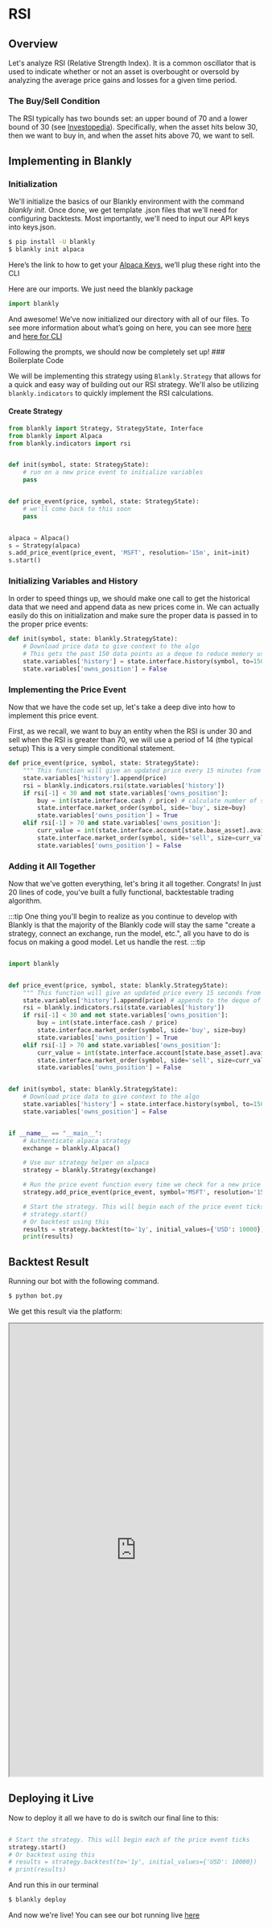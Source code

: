 # RSI
## Overview

Let's analyze RSI (Relative Strength Index). It is a common oscillator that is used to indicate whether or not an asset is overbought or oversold by analyzing the average price gains and losses for a given time period. 

### The Buy/Sell Condition

The RSI typically has two bounds set: an upper bound of 70 and a lower bound of 30 (see [Investopedia](https://www.investopedia.com/terms/r/rsi.asp)). Specifically, when the asset hits below 30, then we want to buy in, and when the asset hits above 70, we want to sell. 

## Implementing in Blankly

### Initialization

We'll initialize the basics of our Blankly environment with the command *blankly init*. Once done, we get template .json files that we'll need for configuring backtests. Most importantly, we'll need to input our API keys into keys.json.

```bash
$ pip install -U blankly
$ blankly init alpaca
```

Here’s the link to how to get your [Alpaca Keys](https://www.youtube.com/watch?v=0TO-OF-70Ok&t=1s), we’ll plug these right into the CLI
 
Here are our imports. We just need the blankly package
  
```python
import blankly
```

And awesome! We’ve now initialized our directory with all of our files. To see more information about what’s going on here, you can see more [here](https://docs.blankly.finance/getting-started/your-first-algorithm#setting-up-your-environment-with-blankly) and [here for CLI](https://docs.blankly.finance/getting-started/tutorial)

Following the prompts, we should now be completely set up! ### Boilerplate Code

We will be implementing this strategy using `Blankly.Strategy` that allows for a quick and easy way of building out our RSI strategy. We'll also be utilizing `blankly.indicators` to quickly implement the RSI calculations. 

#### Create Strategy

```python
from blankly import Strategy, StrategyState, Interface
from blankly import Alpaca
from blankly.indicators import rsi


def init(symbol, state: StrategyState):
    # run on a new price event to initialize variables
    pass


def price_event(price, symbol, state: StrategyState):
    # we'll come back to this soon
    pass


alpaca = Alpaca()
s = Strategy(alpaca)
s.add_price_event(price_event, 'MSFT', resolution='15m', init=init)
s.start()
```

### Initializing Variables and History

In order to speed things up, we should make one call to get the historical data that we need and append data as new prices come in. 
We can actually easily do this on initialization and make sure the proper data is passed in to the proper price events:

```python
def init(symbol, state: blankly.StrategyState):
    # Download price data to give context to the algo
    # This gets the past 150 data points as a deque to reduce memory usage
    state.variables['history'] = state.interface.history(symbol, to=150, return_as='deque')['close']
    state.variables['owns_position'] = False
```

### Implementing the Price Event

Now that we have the code set up, let's take a deep dive into how to implement this price event.

First, as we recall, we want to buy an entity when the RSI is under 30 and sell when the RSI is greater than 70, we will use a period of 14 (the typical setup)
This is a very simple conditional statement. 


```python
def price_event(price, symbol, state: StrategyState):
    """ This function will give an updated price every 15 minutes from our definition below """
    state.variables['history'].append(price)
    rsi = blankly.indicators.rsi(state.variables['history'])
    if rsi[-1] < 30 and not state.variables['owns_position']:
        buy = int(state.interface.cash / price) # calculate number of shares from cash
        state.interface.market_order(symbol, side='buy', size=buy)
        state.variables['owns_position'] = True
    elif rsi[-1] > 70 and state.variables['owns_position']:
        curr_value = int(state.interface.account[state.base_asset].available)
        state.interface.market_order(symbol, side='sell', size=curr_value)
        state.variables['owns_position'] = False
```

### Adding it All Together

Now that we've gotten everything, let's bring it all together. Congrats! In just 20 lines of code, you've built a fully functional, backtestable trading algorithm.

:::tip
One thing you'll begin to realize as you continue to develop with Blankly is that the majority of the Blankly code will stay the same "create a strategy, connect an exchange, run the model, etc.", all you have to do is focus on making a good model. Let us handle the rest.
:::tip

```python

import blankly


def price_event(price, symbol, state: blankly.StrategyState):
    """ This function will give an updated price every 15 seconds from our definition below """
    state.variables['history'].append(price) # appends to the deque of historical prices
    rsi = blankly.indicators.rsi(state.variables['history'])
    if rsi[-1] < 30 and not state.variables['owns_position']:
        buy = int(state.interface.cash / price)
        state.interface.market_order(symbol, side='buy', size=buy)
        state.variables['owns_position'] = True
    elif rsi[-1] > 70 and state.variables['owns_position']:
        curr_value = int(state.interface.account[state.base_asset].available)
        state.interface.market_order(symbol, side='sell', size=curr_value)
        state.variables['owns_position'] = False


def init(symbol, state: blankly.StrategyState):
    # Download price data to give context to the algo
    state.variables['history'] = state.interface.history(symbol, to=150, return_as='deque')['close']
    state.variables['owns_position'] = False


if __name__ == "__main__":
    # Authenticate alpaca strategy
    exchange = blankly.Alpaca()

    # Use our strategy helper on alpaca
    strategy = blankly.Strategy(exchange)

    # Run the price event function every time we check for a new price - by default that is 15 seconds
    strategy.add_price_event(price_event, symbol='MSFT', resolution='15m', init=init)

    # Start the strategy. This will begin each of the price event ticks
    # strategy.start()
    # Or backtest using this
    results = strategy.backtest(to='1y', initial_values={'USD': 10000})
    print(results)

```

## Backtest Result

Running our bot with the following command.

```bash
$ python bot.py
```

We get this result via the platform:

<iframe src="https://app.blankly.finance/embed/backtest?id=RETIe0J8EPSQz7wizoJX0OAFb8y1&modelId=RcPgBTvPDb4y1w7CotjO&backtestId=dcb60899-d95a-4b10-bf6f-aebfa638edb2&option=3" width="100%" height="900"></iframe>

## Deploying it Live

Now to deploy it all we have to do is switch our final line to this: 

```python

# Start the strategy. This will begin each of the price event ticks
strategy.start()
# Or backtest using this
# results = strategy.backtest(to='1y', initial_values={'USD': 10000})
# print(results)

```

And run this in our terminal

```bash
$ blankly deploy
```

And now we're live! You can see our bot running live [here](https://blankly.finance/links/64BK1ndyLi3cFhqY8)